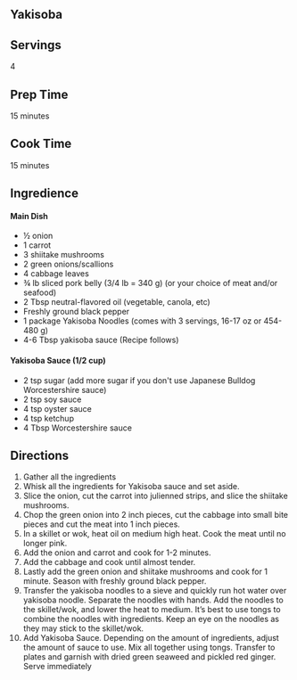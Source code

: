 ## Yakisoba 

## Servings 

4

## Prep Time 

15 minutes 

## Cook Time 

15 minutes

## Ingredience 

#### Main Dish
* ½ onion
* 1 carrot
* 3 shiitake mushrooms
* 2 green onions/scallions
* 4 cabbage leaves
* ¾ lb sliced pork belly (3/4 lb = 340 g) (or your choice of meat and/or seafood)
* 2 Tbsp neutral-flavored oil (vegetable, canola, etc)
* Freshly ground black pepper
* 1 package Yakisoba Noodles (comes with 3 servings, 16-17 oz or 454-480 g)
* 4-6 Tbsp yakisoba sauce (Recipe follows) 

#### Yakisoba Sauce (1/2 cup)

* 2 tsp sugar (add more sugar if you don't use Japanese Bulldog Worcestershire sauce)
* 2 tsp soy sauce
* 4 tsp oyster sauce
* 4 tsp ketchup
* 4 Tbsp Worcestershire sauce

## Directions 

1. Gather all the ingredients
2. Whisk all the ingredients for Yakisoba sauce and set aside.
3. Slice the onion, cut the carrot into julienned strips, and slice the shiitake mushrooms.
4. Chop the green onion into 2 inch pieces, cut the cabbage into small bite pieces and cut the meat into 1 inch pieces.
5. In a skillet or wok, heat oil on medium high heat. Cook the meat until no longer pink.
6. Add the onion and carrot and cook for 1-2 minutes.
7. Add the cabbage and cook until almost tender.
8. Lastly add the green onion and shiitake mushrooms and cook for 1 minute. Season with freshly ground black pepper.
9. Transfer the yakisoba noodles to a sieve and quickly run hot water over yakisoba noodle. Separate the noodles with hands. Add the noodles to the skillet/wok, and lower the heat to medium. It’s best to use tongs to combine the noodles with ingredients. Keep an eye on the noodles as they may stick to the skillet/wok.
10. Add Yakisoba Sauce. Depending on the amount of ingredients, adjust the amount of sauce to use. Mix all together using tongs. Transfer to plates and garnish with dried green seaweed and pickled red ginger. Serve immediately


